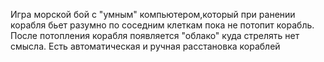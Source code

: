 Игра морской бой с "умным" компьютером,который при ранении корабля бьет разумно по соседним клеткам пока не потопит корабль.
После потопления корабля появляется "облако" куда стрелять нет смысла.
Есть автоматическая и ручная расстановка кораблей
